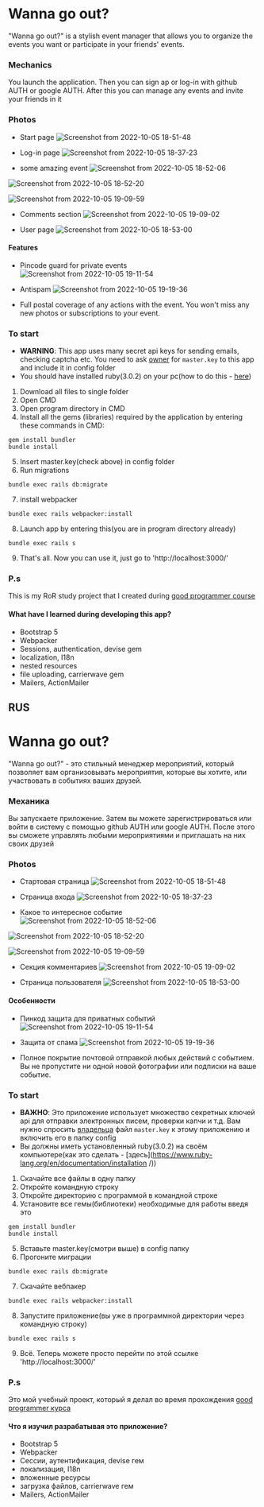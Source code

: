 # Wanna go out?
"Wanna go out?" is a stylish event manager that allows you to organize the events you want or participate in your friends' events.

### Mechanics
You launch the application. Then you can sign ap or log-in with github AUTH or google AUTH. After this you can manage any events and invite your friends in it

### Photos
- Start page
![Screenshot from 2022-10-05 18-51-48](https://user-images.githubusercontent.com/83035520/194110033-6d2184bd-c4f8-4a98-b59e-34964a06283f.png)

- Log-in page
![Screenshot from 2022-10-05 18-37-23](https://user-images.githubusercontent.com/83035520/194110175-e39d2276-ed7b-4a73-9931-f641c85dcfa9.png)


- some amazing event
![Screenshot from 2022-10-05 18-52-06](https://user-images.githubusercontent.com/83035520/194110227-829627c4-c7d2-4863-b496-f239dc55b6e4.png)

![Screenshot from 2022-10-05 18-52-20](https://user-images.githubusercontent.com/83035520/194110320-c53dec44-50ed-41e7-ac3b-b95e568d65af.png)

![Screenshot from 2022-10-05 19-09-59](https://user-images.githubusercontent.com/83035520/194110435-a6df2bb8-99f6-45a0-8f5d-cdca19a875e9.png)

- Comments section
![Screenshot from 2022-10-05 19-09-02](https://user-images.githubusercontent.com/83035520/194110403-a8e6a528-eb79-4985-92c5-dbb268764f3e.png)

- User page
![Screenshot from 2022-10-05 18-53-00](https://user-images.githubusercontent.com/83035520/194110484-daabe00b-7b62-4e6a-873d-3a73bc2aeeba.png)

#### Features

- Pincode guard for private events
![Screenshot from 2022-10-05 19-11-54](https://user-images.githubusercontent.com/83035520/194110746-739e580a-e6c3-4f54-839c-1891627bab07.png)

- Antispam
![Screenshot from 2022-10-05 19-19-36](https://user-images.githubusercontent.com/83035520/194111234-aa2f39cf-038f-4d6b-876b-d965505aece1.png)

- Full postal coverage of any actions with the event. You won't miss any new photos or subscriptions to your event.

### To start

- **WARNING**: This app uses many secret api keys for sending emails, checking captcha etc. You need to ask [owner](https://t.me/Grishchenko1) for `master.key` to this app and include it in config folder
- You should have installed ruby(3.0.2) on your pc(how to do this - [here](https://www.ruby-lang.org/en/documentation/installation/))

1. Download all files to single folder
2. Open CMD
3. Open program directory in CMD
4. Install all the gems (libraries) required by the application by entering these commands in CMD:
```
gem install bundler
bundle install
```
5. Insert master.key(check above) in config folder
6. Run migrations
```
bundle exec rails db:migrate
```
7. install webpacker
```
bundle exec rails webpacker:install
```
8. Launch app by entering this(you are in program directory already)
```
bundle exec rails s
```
9. That's all. Now you can use it, just go to 'http://localhost:3000/'

### P.s
This is my RoR study project that I created during  [good programmer course](https://goodprogrammer-ru.translate.goog/rails?_x_tr_sl=auto&_x_tr_tl=en&_x_tr_hl=en&_x_tr_pto=wapp)

#### What have I learned during developing this app?
- Bootstrap 5
- Webpacker
- Sessions, authentication, devise gem
- localization, I18n
- nested resources
- file uploading, carrierwave gem
- Mailers, ActionMailer

## RUS

# Wanna go out?
"Wanna go out?" - это стильный менеджер мероприятий, который позволяет вам организовывать мероприятия, которые вы хотите, или участвовать в событиях ваших друзей.

### Механика
Вы запускаете приложение. Затем вы можете зарегистрироваться или войти в систему с помощью github AUTH или google AUTH. После этого вы сможете управлять любыми мероприятиями и приглашать на них своих друзей

### Photos
- Стартовая страница
![Screenshot from 2022-10-05 18-51-48](https://user-images.githubusercontent.com/83035520/194110033-6d2184bd-c4f8-4a98-b59e-34964a06283f.png)

- Страница входа
![Screenshot from 2022-10-05 18-37-23](https://user-images.githubusercontent.com/83035520/194110175-e39d2276-ed7b-4a73-9931-f641c85dcfa9.png)


- Какое то интересное событие
![Screenshot from 2022-10-05 18-52-06](https://user-images.githubusercontent.com/83035520/194110227-829627c4-c7d2-4863-b496-f239dc55b6e4.png)

![Screenshot from 2022-10-05 18-52-20](https://user-images.githubusercontent.com/83035520/194110320-c53dec44-50ed-41e7-ac3b-b95e568d65af.png)

![Screenshot from 2022-10-05 19-09-59](https://user-images.githubusercontent.com/83035520/194110435-a6df2bb8-99f6-45a0-8f5d-cdca19a875e9.png)

- Секция комментариев
![Screenshot from 2022-10-05 19-09-02](https://user-images.githubusercontent.com/83035520/194110403-a8e6a528-eb79-4985-92c5-dbb268764f3e.png)

- Страница пользователя
![Screenshot from 2022-10-05 18-53-00](https://user-images.githubusercontent.com/83035520/194110484-daabe00b-7b62-4e6a-873d-3a73bc2aeeba.png)

#### Особенности

- Пинкод защита для приватных событий
![Screenshot from 2022-10-05 19-11-54](https://user-images.githubusercontent.com/83035520/194110746-739e580a-e6c3-4f54-839c-1891627bab07.png)

- Защита от спама
![Screenshot from 2022-10-05 19-19-36](https://user-images.githubusercontent.com/83035520/194111234-aa2f39cf-038f-4d6b-876b-d965505aece1.png)

- Полное покрытие почтовой отправкой любых действий с событием. Вы не пропустите ни одной новой фотографии или подписки на ваше событие.

### To start

- **ВАЖНО**: Это приложение использует множество секретных ключей api для отправки электронных писем, проверки капчи и т.д. Вам нужно спросить [владельца](https://t.me/Gryshchenko1 ) файл `master.key` к этому приложению и включить его в папку config
- Вы должны иметь установленный ruby(3.0.2) на своём компьютере(как это сделать - [здесь](https://www.ruby-lang.org/en/documentation/installation /))

1. Скачайте все файлы в одну папку
2. Откройте командную строку
3. Откройте директорию с программой в командной строке
4. Установите все гемы(библиотеки) необходимые для работы введя это
```
gem install bundler
bundle install
```
5. Вставьте master.key(смотри выше) в config папку
6. Прогоните миграции
```
bundle exec rails db:migrate
```
7. Скачайте вебпакер
```
bundle exec rails webpacker:install
```
8. Запустите приложение(вы уже в программной директории через командную строку)
```
bundle exec rails s
```
9. Всё. Теперь можете просто перейти по этой ссылке 'http://localhost:3000/'

### P.s
Это мой учебный проект, который я делал во время прохождения [good programmer курса](https://goodprogrammer.ru/rails)

#### Что я изучил разрабатывая это приложение?
- Bootstrap 5
- Webpacker
- Сессии, аутентификация, devise гем
- локализация, I18n
- вложенные ресурсы
- загрузка файлов, carrierwave гем
- Mailers, ActionMailer
